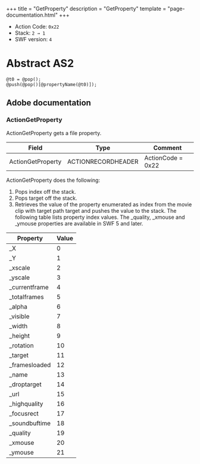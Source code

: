 +++
title = "GetProperty"
description = "GetProperty"
template = "page-documentation.html"
+++

- Action Code: `0x22`
- Stack: `2 → 1`
- SWF version: `4`

# Abstract AS2

```
@t0 = @pop();
@push(@pop()[@propertyName(@t0)]);
```

## Adobe documentation

### ActionGetProperty

ActionGetProperty gets a file property.

| Field             | Type               | Comment           |
|-------------------|--------------------|-------------------|
| ActionGetProperty | ACTIONRECORDHEADER | ActionCode = 0x22 |

ActionGetProperty does the following:
1. Pops index off the stack.
2. Pops target off the stack.
3. Retrieves the value of the property enumerated as index from the movie clip with target path target and
pushes the value to the stack.
The following table lists property index values. The _quality, _xmouse and _ymouse properties are available in
SWF 5 and later.


| Property          | Value              |
|-------------------|--------------------|
| _X                | 0                  |
| _Y                | 1                  |
| _xscale           | 2                  |
| _yscale           | 3                  |
| _currentframe     | 4                  |
| _totalframes      | 5                  |
| _alpha            | 6                  |
| _visible          | 7                  |
| _width            | 8                  |
| _height           | 9                  |
| _rotation         | 10                 |
| _target           | 11                 |
| _framesloaded     | 12                 |
| _name             | 13                 |
| _droptarget       | 14                 |
| _url              | 15                 |
| _highquality      | 16                 |
| _focusrect        | 17                 |
| _soundbuftime     | 18                 |
| _quality          | 19                 |
| _xmouse           | 20                 |
| _ymouse           | 21                 |

